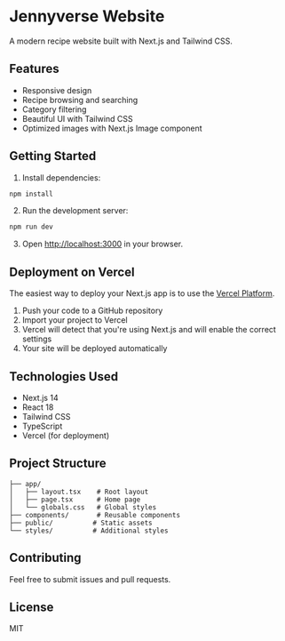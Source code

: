 # Jennyverse Website

A modern recipe website built with Next.js and Tailwind CSS.

## Features

- Responsive design
- Recipe browsing and searching
- Category filtering
- Beautiful UI with Tailwind CSS
- Optimized images with Next.js Image component

## Getting Started

1. Install dependencies:
```bash
npm install
```

2. Run the development server:
```bash
npm run dev
```

3. Open [http://localhost:3000](http://localhost:3000) in your browser.

## Deployment on Vercel

The easiest way to deploy your Next.js app is to use the [Vercel Platform](https://vercel.com/new).

1. Push your code to a GitHub repository
2. Import your project to Vercel
3. Vercel will detect that you're using Next.js and will enable the correct settings
4. Your site will be deployed automatically

## Technologies Used

- Next.js 14
- React 18
- Tailwind CSS
- TypeScript
- Vercel (for deployment)

## Project Structure

```
├── app/
│   ├── layout.tsx    # Root layout
│   ├── page.tsx      # Home page
│   └── globals.css   # Global styles
├── components/       # Reusable components
├── public/          # Static assets
└── styles/          # Additional styles
```

## Contributing

Feel free to submit issues and pull requests.

## License

MIT 